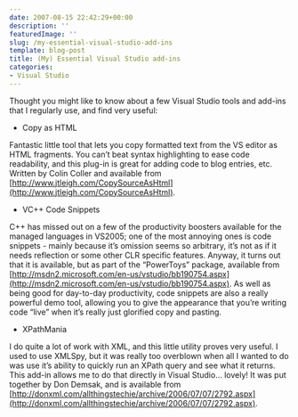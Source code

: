 ```yaml
---
date: 2007-08-15 22:42:29+00:00
description: ''
featuredImage: ''
slug: /my-essential-visual-studio-add-ins
template: blog-post
title: (My) Essential Visual Studio add-ins
categories:
- Visual Studio
---
```


Thought you might like to know about a few Visual Studio tools and add-ins that I regularly use, and find very useful:






	
  * Copy as HTML




Fantastic little tool that lets you copy formatted text from the VS editor as HTML fragments. You can’t beat syntax highlighting to ease code readability, and this plug-in is great for adding code to blog entries, etc. Written by Colin Coller and available from [http://www.jtleigh.com/CopySourceAsHtml](http://www.jtleigh.com/CopySourceAsHtml).






	
  * VC++ Code Snippets




C++ has missed out on a few of the productivity boosters available for the managed languages in VS2005; one of the most annoying ones is code snippets - mainly because it’s omission seems so arbitrary, it’s not as if it needs reflection or some other CLR specific features. Anyway, it turns out that it is available, but as part of the “PowerToys” package, available from [http://msdn2.microsoft.com/en-us/vstudio/bb190754.aspx](http://msdn2.microsoft.com/en-us/vstudio/bb190754.aspx). As well as being good for day-to-day productivity, code snippets are also a really powerful demo tool, allowing you to give the appearance that you’re writing code “live” when it’s really just glorified copy and pasting.






	
  * XPathMania




I do quite a lot of work with XML, and this little utility proves very useful. I used to use XMLSpy, but it was really too overblown when all I wanted to do was use it’s ability to quickly run an XPath query and see what it returns. This add-in allows me to do that directly in Visual Studio… lovely! It was put together by Don Demsak, and is available from [http://donxml.com/allthingstechie/archive/2006/07/07/2792.aspx](http://donxml.com/allthingstechie/archive/2006/07/07/2792.aspx).
